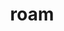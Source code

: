 ---
category: 4-letters
denotation: null
name: roam
reference_link: https://www.etymonline.com/word/roam
root_language: null
root_name: null
title: roam
type: free
word_sums:
- respelling: roam
  sum: 'Roam + '
---